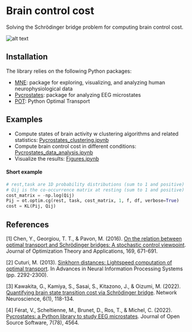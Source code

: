 # Brain control cost

Solving the Schr&ouml;dinger bridge problem for computing brain control cost.

![alt text](/../master/images/figure1.png?raw=true)

## Installation

The library relies on the following Python packages:
- [MNE](https://mne.tools/stable/index.html): package for exploring, visualizing, and analyzing human neurophysiological data
- [Pycrostates](https://pycrostates.readthedocs.io/en/latest/): package for analyzing EEG microstates
- [POT](https://github.com/PythonOT/POT): Python Optimal Transport

## Examples

* Compute states of brain activity w clustering algorithms and related statistics: [Pycrostates_clustering.ipynb](/../master/Pycrostates_clustering.ipynb)
* Compute brain control cost in different conditions: [Pycrostates_data_analysis.ipynb](/../master/Pycrostates_data_analysis.ipynb)
* Visualize the results: [Figures.ipynb](/../master/Figures.ipynb)

#### Short example

```python
# rest,task are 1D probability distributions (sum to 1 and positive)
# Qij is the co-occurrence matrix at resting (sum to 1 and positive)
cost_matrix = -np.log(Qij)
Pij = ot.optim.cg(rest, task, cost_matrix, 1, f, df, verbose=True)
cost = KL(Pij, Qij)
```

## References

[1] Chen, Y., Georgiou, T. T., & Pavon, M. (2016). [On the relation between optimal transport and Schrödinger bridges: A stochastic control viewpoint](https://link.springer.com/article/10.1007/s10957-015-0803-z). Journal of Optimization Theory and Applications, 169, 671-691.

[2] Cuturi, M. (2013). [Sinkhorn distances: Lightspeed computation of optimal transport](https://arxiv.org/pdf/1306.0895.pdf). In Advances in Neural Information Processing Systems (pp. 2292-2300).

[3] Kawakita, G., Kamiya, S., Sasai, S., Kitazono, J., & Oizumi, M. (2022). [Quantifying brain state transition cost via Schrödinger bridge](https://direct.mit.edu/netn/article/6/1/118/107814/Quantifying-brain-state-transition-cost-via). Network Neuroscience, 6(1), 118-134.

[4] Férat, V., Scheltienne, M., Brunet, D., Ros, T., & Michel, C. (2022). [Pycrostates: a Python library to study EEG microstates](https://joss.theoj.org/papers/10.21105/joss.04564). Journal of Open Source Software, 7(78), 4564.
